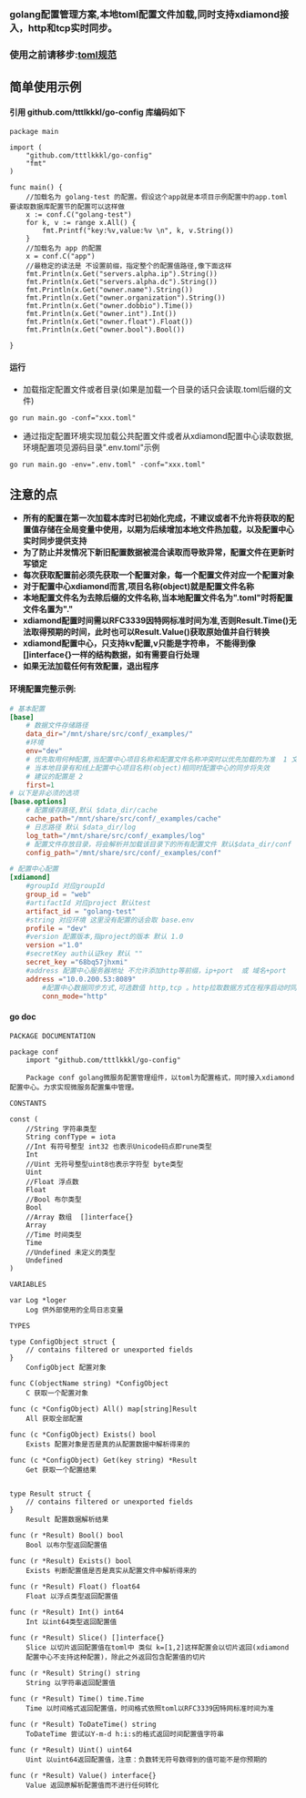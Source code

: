 ### golang配置管理方案,本地toml配置文件加载,同时支持xdiamond接入，http和tcp实时同步。
### 使用之前请移步:[toml规范](https://github.com/toml-lang/toml/blob/master/versions/cn/toml-v0.4.0.md)
## 简单使用示例
#### 引用 github.com/tttlkkkl/go-config 库编码如下
```golang
package main

import (
	"github.com/tttlkkkl/go-config"
	"fmt"
)

func main() {
	//加载名为 golang-test 的配置。假设这个app就是本项目示例配置中的app.toml 要读取数据库配置节的配置可以这样做
	x := conf.C("golang-test")
	for k, v := range x.All() {
		fmt.Printf("key:%v,value:%v \n", k, v.String())
	}
	//加载名为 app 的配置
	x = conf.C("app")
	//最稳定的读法是 不设置前缀，指定整个的配置值路径,像下面这样
	fmt.Println(x.Get("servers.alpha.ip").String())
	fmt.Println(x.Get("servers.alpha.dc").String())
	fmt.Println(x.Get("owner.name").String())
	fmt.Println(x.Get("owner.organization").String())
	fmt.Println(x.Get("owner.dobbio").Time())
	fmt.Println(x.Get("owner.int").Int())
	fmt.Println(x.Get("owner.float").Float())
	fmt.Println(x.Get("owner.bool").Bool())

}
```

#### 运行
- 加载指定配置文件或者目录(如果是加载一个目录的话只会读取.toml后缀的文件)
```golang
go run main.go -conf="xxx.toml"
```
- 通过指定配置环境实现加载公共配置文件或者从xdiamond配置中心读取数据,环境配置项见源码目录".env.toml"示例
```golang
go run main.go -env=".env.toml" -conf="xxx.toml"
```


## 注意的点
- **所有的配置在第一次加载本库时已初始化完成，不建议或者不允许将获取的配置值存储在全局变量中使用，以期为后续增加本地文件热加载，以及配置中心实时同步提供支持**
- **为了防止并发情况下新旧配置数据被混合读取而导致异常，配置文件在更新时写锁定**
- **每次获取配置前必须先获取一个配置对象，每一个配置文件对应一个配置对象**
- **对于配置中心xdiamond而言,项目名称(object)就是配置文件名称**
- **本地配置文件名为去除后缀的文件名称,当本地配置文件名为".toml"时将配置文件名置为"."**
- **xdiamond配置时间需以RFC3339因特网标准时间为准,否则Result.Time()无法取得预期的时间，此时也可以Result.Value()获取原始值并自行转换**
- **xdiamond配置中心，只支持kv配置,v只能是字符串， 不能得到像[]interface{}一样的结构数据，如有需要自行处理**
- **如果无法加载任何有效配置，退出程序**
#### 环境配置完整示例:
```toml
# 基本配置
[base]
    # 数据文件存储路径
    data_dir="/mnt/share/src/conf/_examples/"
    #环境
    env="dev"
    # 优先取用何种配置,当配置中心项目名称和配置文件名称冲突时以优先加载的为准  1 文件配置 2 配置中心
    # 当本地目录有和线上配置中心项目名称(object)相同时配置中心的同步将失效
    # 建议的配置是 2
    first=1
# 以下是非必须的选项
[base.options]
    # 配置缓存路径,默认 $data_dir/cache
    cache_path="/mnt/share/src/conf/_examples/cache"
    # 日志路径 默认 $data_dir/log
    log_tath="/mnt/share/src/conf/_examples/log"
    # 配置文件存放目录，将会解析并加载该目录下的所有配置文件 默认$data_dir/conf
    config_path="/mnt/share/src/conf/_examples/conf"

# 配置中心配置
[xdiamond]
	#groupId 对应groupId
	group_id = "web"
	#artifactId 对应project 默认test
	artifact_id = "golang-test"
	#string 对应环境 这里没有配置的话会取 base.env
	profile = "dev"
	#version 配置版本,指project的版本 默认 1.0
	version ="1.0"
	#secretKey auth认证key 默认 ""
	secret_key ="68bq57jhxmi"
	#address 配置中心服务器地址 不允许添加http等前缀，ip+port  或 域名+port
	address ="10.0.200.53:8089"
        #配置中心数据同步方式,可选数值 http,tcp 。http拉取数据方式在程序启动时同步一次,默认tcp
        conn_mode="http"
```
#### go doc
```golang
PACKAGE DOCUMENTATION

package conf
    import "github.com/tttlkkkl/go-config"

    Package conf golang微服务配置管理组件，以toml为配置格式，同时接入xdiamond配置中心。力求实现微服务配置集中管理。

CONSTANTS

const (
    //String 字符串类型
    String confType = iota
    //Int 有符号整型 int32 也表示Unicode码点即rune类型
    Int
    //Uint 无符号整型uint8也表示字符型 byte类型
    Uint
    //Float 浮点数
    Float
    //Bool 布尔类型
    Bool
    //Array 数组  []interface{}
    Array
    //Time 时间类型
    Time
    //Undefined 未定义的类型
    Undefined
)

VARIABLES

var Log *loger
    Log 供外部使用的全局日志变量

TYPES

type ConfigObject struct {
    // contains filtered or unexported fields
}
    ConfigObject 配置对象

func C(objectName string) *ConfigObject
    C 获取一个配置对象

func (c *ConfigObject) All() map[string]Result
    All 获取全部配置

func (c *ConfigObject) Exists() bool
    Exists 配置对象是否是真的从配置数据中解析得来的

func (c *ConfigObject) Get(key string) *Result
    Get 获取一个配置结果


type Result struct {
    // contains filtered or unexported fields
}
    Result 配置数据解析结果

func (r *Result) Bool() bool
    Bool 以布尔型返回配置值

func (r *Result) Exists() bool
    Exists 判断配置值是否是真实从配置文件中解析得来的

func (r *Result) Float() float64
    Float 以浮点类型返回配置值

func (r *Result) Int() int64
    Int 以int64类型返回配置值

func (r *Result) Slice() []interface{}
    Slice 以切片返回配置值在toml中 类似 k=[1,2]这样配置会以切片返回(xdiamond
    配置中心不支持这种配置)，除此之外返回包含配置值的切片

func (r *Result) String() string
    String 以字符串返回配置值

func (r *Result) Time() time.Time
    Time 以时间格式返回配置值，时间格式依照toml以RFC3339因特网标准时间为准

func (r *Result) ToDateTime() string
    ToDateTime 尝试以Y-m-d h:i:s的格式返回时间配置值字符串

func (r *Result) Uint() uint64
    Uint 以uint64返回配置值，注意：负数转无符号数得到的值可能不是你预期的

func (r *Result) Value() interface{}
    Value 返回原解析配置值而不进行任何转化

```
